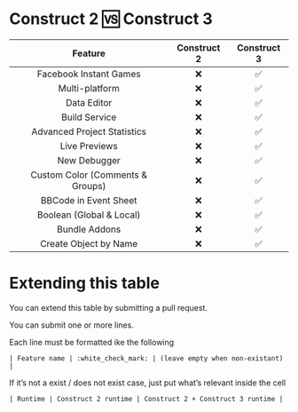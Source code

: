 # Construct 2 :vs: Construct 3

| Feature | Construct 2 | Construct 3 |
|:-------:|:-----------:|:-----------:|
| Facebook Instant Games | :x: | :white_check_mark: |
| Multi-platform | :x: | :white_check_mark: |
| Data Editor | :x: | :white_check_mark: |
| Build Service | :x: | :white_check_mark: |
| Advanced Project Statistics | :x: | :white_check_mark: |
| Live Previews | :x: | :white_check_mark: |
| New Debugger | :x: | :white_check_mark: |
| Custom Color (Comments & Groups) | :x: | :white_check_mark: |
| BBCode in Event Sheet | :x: | :white_check_mark: |
| Boolean (Global & Local) | :x: | :white_check_mark: |
| Bundle Addons | :x: | :white_check_mark: |
| Create Object by Name | :x: | :white_check_mark: |


# Extending this table
You can extend this table by submitting a pull request.

You can submit one or more lines.

Each line must be formatted ike the following

```
| Feature name | :white_check_mark: | (leave empty when non-existant) |
```

If it’s not a exist / does not exist case, just put what’s relevant inside the cell

```
| Runtime | Construct 2 runtime | Construct 2 + Construct 3 runtime |
```
